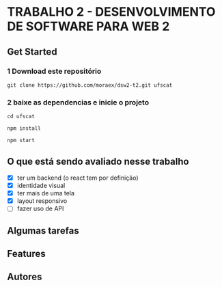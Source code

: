 # TRABALHO 2 - DESENVOLVIMENTO DE SOFTWARE PARA WEB 2

## Get Started

### 1 Download este repositório

`git clone https://github.com/moraex/dsw2-t2.git ufscat`

### 2 baixe as dependencias e inicie o projeto

`cd ufscat`

`npm install`

`npm start`

## O que está sendo avaliado nesse trabalho

- [x] ter um backend (o react tem por definição)
- [x] identidade visual
- [x] ter mais de uma tela
- [x] layout responsivo
- [ ] fazer uso de API

## Algumas tarefas

## Features

## Autores
